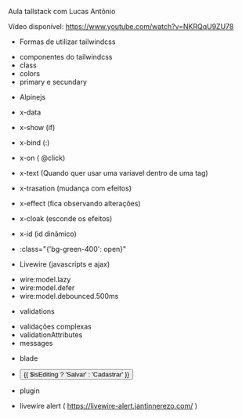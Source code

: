 Aula tallstack com Lucas Antônio

Vídeo disponível: https://www.youtube.com/watch?v=NKRQqU9ZU78

+ Formas de utilizar tailwindcss

- componentes do tailwindcss
- class
- colors
- primary e secundary

+ Alpinejs

- x-data
- x-show (if)
- x-bind (:)
- x-on ( @click)
- x-text (Quando quer usar uma variavel dentro de uma tag)
- x-trasation (mudança com efeitos)
- x-effect (fica observando alterações)
- x-cloak (esconde os efeitos)
- x-id (id dinâmico)

- :class="{'bg-green-400': open}"

+ Livewire (javascripts e ajax)

- wire:model.lazy
- wire:model.defer
- wire:model.debounced.500ms


+ validations

- validações complexas
- validationAttributes
- messages

+ blade

- <button>{{ $isEditing ? 'Salvar' : 'Cadastrar' }}</button>


+ plugin

- livewire alert ( https://livewire-alert.jantinnerezo.com/ )

